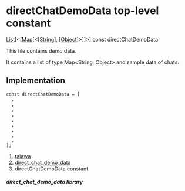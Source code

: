
<div>

# directChatDemoData top-level constant

</div>


[List](https://api.flutter.dev/flutter/dart-core/List-class.html)[\<[[Map](https://api.flutter.dev/flutter/dart-core/Map-class.html)[\<[[String](https://api.flutter.dev/flutter/dart-core/String-class.html)],
[[Object](https://api.flutter.dev/flutter/dart-core/Object-class.html)]\>]]\>]
const directChatDemoData



This file contains demo data.

It contains a list of type Map\<String, Object\> and sample data of
chats.



## Implementation

``` language-dart
const directChatDemoData = [
  ,
  ,
  ,
  ,
  ,
  ,
  ,
  ,
  ,
];
```







1.  [talawa](../index.md)
2.  [direct_chat_demo_data](../demo_server_data_direct_chat_demo_data/)
3.  directChatDemoData constant

##### direct_chat_demo_data library







